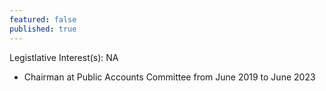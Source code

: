 ```yaml
---
featured: false
published: true
---
```

Legistlative Interest(s): NA

* Chairman at Public Accounts Committee from June 2019 to June 2023
